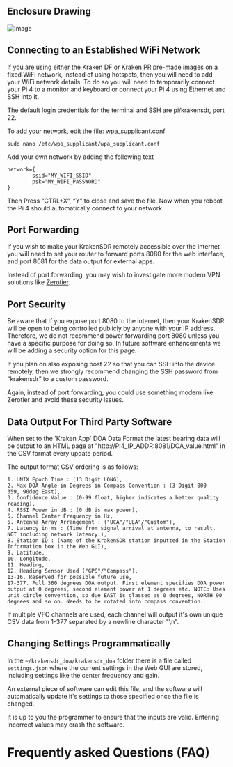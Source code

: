 ## Enclosure Drawing
![image](https://user-images.githubusercontent.com/78108016/170426967-eb46003d-9138-4961-9c8f-ea6085997632.png)

## Connecting to an Established WiFi Network
If you are using either the Kraken DF or Kraken PR pre-made images on a fixed WiFi network, instead of using hotspots, then you will need to add your WiFi network details. To do so you will need to temporarily connect your Pi 4 to a monitor and keyboard or connect your Pi 4 using Ethernet and SSH into it. 

The default login credentials for the terminal and SSH are pi/krakensdr, port 22.

To add your network, edit the file: wpa_supplicant.conf

`sudo nano /etc/wpa_supplicant/wpa_supplicant.conf`

Add your own network by adding the following text

```
network={
        ssid="MY_WIFI_SSID"
        psk="MY_WIFI_PASSWORD"
}
```
Then Press “CTRL+X”, “Y” to close and save the file. Now when you reboot the Pi 4 should automatically connect to your network.

## Port Forwarding
If you wish to make your KrakenSDR remotely accessible over the internet you will need to set your router to forward ports 8080 for the web interface, and port 8081 for the data output for external apps. 

Instead of port forwarding, you may wish to investigate more modern VPN solutions like [Zerotier](https://www.zerotier.com/).

## Port Security
Be aware that if you expose port 8080 to the internet, then your KrakenSDR will be open to being controlled publicly by anyone with your IP address. Therefore, we do not recommend power forwarding port 8080 unless you have a specific purpose for doing so. In future software enhancements we will be adding a security option for this page.

If you plan on also exposing post 22 so that you can SSH into the device remotely, then we strongly recommend changing the SSH password from “krakensdr” to a custom password.

Again, instead of port forwarding, you could use something modern like Zerotier and avoid these security issues.

## Data Output For Third Party Software

When set to the 'Kraken App' DOA Data Format the latest bearing data will be output to an HTML page at "http://PI4_IP_ADDR:8081/DOA_value.html" in the CSV format every update period.

The output format CSV ordering is as follows:
```
1. UNIX Epoch Time : (13 Digit LONG),
2. Max DOA Angle in Degrees in Compass Convention : (3 Digit 000 - 359, 90deg East),
3. Confidence Value : (0-99 float, higher indicates a better quality reading),
4. RSSI Power in dB : (0 dB is max power),
5. Channel Center Frequency in Hz,
6. Antenna Array Arrangement : ("UCA"/"ULA"/"Custom"),
7. Latency in ms : (Time from signal arrival at antenna, to result. NOT including network latency.),
8. Station ID : (Name of the KrakenSDR station inputted in the Station Information box in the Web GUI),
9. Latitude,
10. Longitude,
11. Heading,
12. Heading Sensor Used ("GPS"/"Compass"),
13-16. Reserved for possible future use,
17-377. Full 360 degrees DOA output. First element specifies DOA power output at 0 degrees, second element power at 1 degrees etc. NOTE: Uses unit circle convention, so due EAST is classed as 0 degrees, NORTH 90 degrees and so on. Needs to be rotated into compass convention.
```
If multiple VFO channels are used, each channel will output it's own unique CSV data from 1-377 separated by a newline character "\n".

## Changing Settings Programmatically
In the `~/krakensdr_doa/krakensdr_doa` folder there is a file called `settings.json` where the current settings in the Web GUI are stored, including settings like the center frequency and gain.

An external piece of software can edit this file, and the software will automatically update it's settings to those specified once the file is changed.

It is up to you the programmer to ensure that the inputs are valid. Entering incorrect values may crash the software.

# Frequently asked Questions (FAQ)